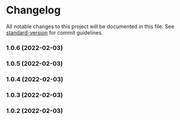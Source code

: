 # Changelog

All notable changes to this project will be documented in this file. See [standard-version](https://github.com/conventional-changelog/standard-version) for commit guidelines.

### 1.0.6 (2022-02-03)

### 1.0.5 (2022-02-03)

### 1.0.4 (2022-02-03)

### 1.0.3 (2022-02-03)

### 1.0.2 (2022-02-03)
